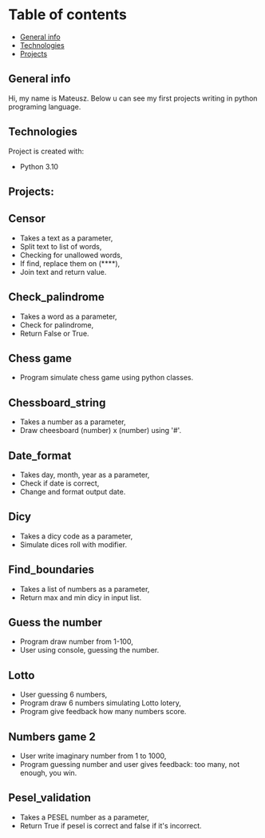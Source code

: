 
# Table of contents
* [General info](#general-info)
* [Technologies](#technologies)
* [Projects](#setup)

## General info
Hi, my name is Mateusz. Below u can see my first projects writing in python programing language.
	
## Technologies
Project is created with:
* Python 3.10

	
## Projects:
## Censor

* Takes a text as a parameter,
* Split text to list of words, 
* Checking for unallowed words,
* If find, replace them on (****),
* Join text and return value.

## Check_palindrome

* Takes a word as a parameter,
* Check for palindrome,
* Return False or True.

## Chess game

* Program simulate chess game using python classes.

## Chessboard_string

* Takes a number as a parameter,
* Draw cheesboard (number) x (number) using '#'.

## Date_format

* Takes day, month, year as a parameter,
* Check if date is correct,
* Change and format output date.

## Dicy

* Takes a dicy code as a parameter,
* Simulate dices roll with modifier.

## Find_boundaries

* Takes a list of numbers as a parameter,
* Return max and min dicy in input list. 

## Guess the number

* Program draw number from 1-100,
* User using console, guessing the number.

## Lotto

* User guessing 6 numbers,
* Program draw 6 numbers simulating Lotto lotery,
* Program give feedback how many numbers score.

## Numbers game 2

* User write imaginary number from 1 to 1000,
* Program guessing number and user gives feedback: too many, not enough, you win.

## Pesel_validation

* Takes a PESEL number as a parameter,
* Return True if pesel is correct and false if it's incorrect.
